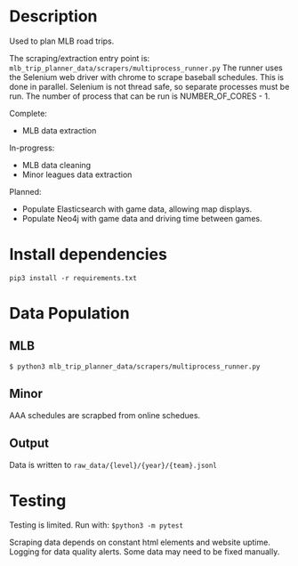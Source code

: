 # Description
Used to plan MLB road trips.

The scraping/extraction entry point is: `mlb_trip_planner_data/scrapers/multiprocess_runner.py`
The runner uses the Selenium web driver with chrome to scrape baseball schedules. This is done in parallel. Selenium is not thread safe, so separate processes must be run. The number of process that can be run is NUMBER_OF_CORES - 1.

Complete:
- MLB data extraction

In-progress:
- MLB data cleaning
- Minor leagues data extraction

Planned:
- Populate Elasticsearch with game data, allowing map displays.
- Populate Neo4j with game data and driving time between games.

# Install dependencies
`pip3 install -r requirements.txt`

# Data Population
## MLB
`$ python3 mlb_trip_planner_data/scrapers/multiprocess_runner.py`

## Minor
AAA schedules are scrapbed from online schedues.

## Output
Data is written to `raw_data/{level}/{year}/{team}.jsonl`

# Testing
Testing is limited. Run with:
`$python3 -m pytest`

Scraping data depends on constant html elements and website uptime. Logging for data quality alerts. Some data may need to be fixed manually.